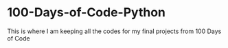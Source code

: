 # 100-Days-of-Code-Python
This is where I am keeping all the codes for my final projects from 100 Days of Code
